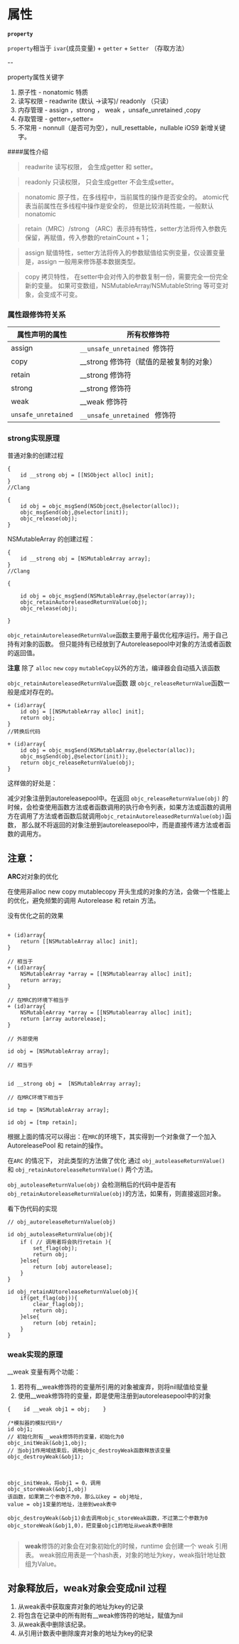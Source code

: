 #  属性

**`property`**  

`property`相当于 `ivar`(成员变量) + `getter` + `Setter` （存取方法）


--

property属性关键字

1. 原子性 - nonatomic 特质
2. 读写权限 - readwrite (默认 ->读写)/ readonly （只读）
3. 内存管理 - assign ，strong ， weak ，unsafe_unretained ,copy
4. 存取管理  - getter=<name>,setter=<name>
5. 不常用 - nonnull（是否可为空），null_resettable，nullable  iOS9 新增关键字。


####属性介绍

>readwrite 读写权限， 会生成getter 和 setter。

>readonly 只读权限， 只会生成getter 不会生成setter。

>nonatomic 原子性，在多线程中，当前属性的操作是否安全的。 atomic代表当前属性在多线程中操作是安全的， 但是比较消耗性能，一般默认nonatomic

>retain（MRC）/strong （ARC）表示持有特性，setter方法将传入参数先保留，再赋值，传入参数的retainCount + 1；

>assign 赋值特性，setter方法将传入的参数赋值给实例变量，仅设置变量是，assign 一般用来修饰基本数据类型。

>copy 拷贝特性， 在setter中会对传入的参数复制一份，需要完全一份完全新的变量。 如果可变数组，NSMutableArray/NSMutableString 等可变对象，会变成不可变。



### 属性跟修饰符关系

| 属性声明的属性|所有权修饰符 |
|---|---|
|assign | `__unsafe_unretained `修饰符 |
|copy |__strong 修饰符（赋值的是被复制的对象） |
|retain |__strong 修饰符 |
|strong |__strong 修饰符|
|weak |__weak 修饰符|
|`unsafe_unretained` |`__unsafe_unretained ` 修饰符|


### strong实现原理


普通对象的创建过程

```
{
	id __strong obj = [[NSObject alloc] init];
}
//Clang 

{
	id obj = objc_msgSend(NSObjcect,@selector(alloc));
	objc_msgSend(obj,@selector(init));
	objc_release(obj);
}
```

NSMutableArray 的创建过程：


```
{
	id __strong obj = [NSMutableArray array];
}
//Clang

{

	id obj = objc_msgSend(NSMutableArray,@selector(array));
	objc_retainAutoreleasedReturnValue(obj);
	objc_release(obj);
	
}
```

`objc_retainAutoreleasedReturnValue`函数主要用于最优化程序运行。用于自己持有对象的函数。
但只能持有已经放到了Autoreleasepool中对象的方法或者函数的返回值。

**注意** 除了 `alloc` `new` `copy` `mutableCopy`以外的方法，编译器会自动插入该函数


`objc_retainAutoreleasedReturnValue`函数 跟 `objc_releaseReturnValue`函数一般是成对存在的。

```
+ (id)array{
	id obj = [[NSMutableArray alloc] init];
	return obj;
}	
//转换后代码

+ (id)array{
	id obj = objc_msgSend(NSMutablaArray,@selector(alloc));
	objc_msgSend(obj,@selector(init));
	return objc_releaseReturnValue(obj);
}

```

这样做的好处是：

减少对象注册到autoreleasepool中。在返回 `objc_releaseReturnValue(obj)` 的时候，会检查使用函数方法或者函数调用的执行命令列表，如果方法或函数的调用方在调用了方法或者函数后就调用`objc_retainAutoreleasedReturnValue(obj)`函数， 那么就不将返回的对象注册到autoreleasepool中，而是直接传递方法或者函数的调用方。

## 注意：

**ARC**对对象的优化

在使用非alloc new copy mutablecopy 开头生成的对象的方法，会做一个性能上的优化，避免频繁的调用 Autorelease 和 retain 方法。

没有优化之前的效果

```

+ (id)array{
	return [[NSMutableArray alloc] init];
}

// 相当于
+ (id)array{
	NSMutableArray *array = [[NSMutablearray alloc] init];
	return array;
}

// 在MRC的环境下相当于
+ (id)array{
	NSMutableArray *array = [[NSMutablearray alloc] init];
	return [array autorelease];
}

// 外部使用

id obj = [NSMutableArray array];

// 相当于


id __strong obj =  [NSMutableArray array];

// 在MRC环境下相当于

id tmp = [NSMutableArray array];

id obj = [tmp retain];

```

根据上面的情况可以得出：在`MRC`的环境下，其实得到一个对象做了一个加入AutoreleasePool 和 retain的操作。

在`ARC` 的情况下， 对此类型的方法做了优化 通过 `obj_autoleaseReturnValue()` 和 `obj_retainAutoreleaseReturnValue()` 两个方法。


`obj_autoleaseReturnValue(obj)` 会检测稍后的代码中是否有 `obj_retainAutoreleaseReturnValue(obj)`的方法，如果有，则直接返回对象。

看下伪代码的实现

```
// obj_autoreleaseReturnValue(obj)

id obj_autoleaseReturnValue(obj){
	if ( // 调用者将会执行retain ){
		set_flag(obj);
		return obj;
	}else{
		return [obj autorelease];
	}
}

id obj_retainAUtoreleaseReturnValue(obj){
	if(get_flag(obj)){
		clear_flag(obj);
		return obj;
	}else{
		return [obj retain];
	}
}

```

### weak实现的原理

__weak 变量有两个功能：

1. 若符有__weak修饰符的变量所引用的对象被废弃，则将nil赋值给变量
2. 使用__weak修饰符的变量，即是使用注册到autoreleasepool中的对象

```
{    id __weak obj1 = obj;    }

/*模拟器的模拟代码*/
id obj1;
// 初始化附有__weak修饰符的变量，初始化为0
objc_initWeak(&obj1,obj);
// 当obj1作用域结束后，调用objc_destroyWeak函数释放该变量
objc_destroyWeak(&obj1);



objc_initWeak，将obj1 = 0，调用
objc_storeWeak(&obj1,obj) 
该函数，如果第二个参数不为0，那么以key = obj地址,
value = obj1变量的地址，注册到weak表中

objc_destroyWeak(&obj1)会去调用objc_storeWeak函数，不过第二个参数为0
objc_storeWeak(&obj1,0)，把变量objc1的地址从weak表中删除


```

> **weak**修饰的对象会在对象初始化的时候，runtime 会创建一个 weak 引用表。
> weak弱应用表是一个hash表，对象的地址为key，weak指针地址数组为Value。
> 

## 对象释放后，weak对象会变成nil 过程

1. 从weak表中获取废弃对象的地址为key的记录
1. 将包含在记录中的所有附有__weak修饰符的地址，赋值为nil
1. 从weak表中删除该纪录。
1. 从引用计数表中删除废弃对象的地址为key的纪录


